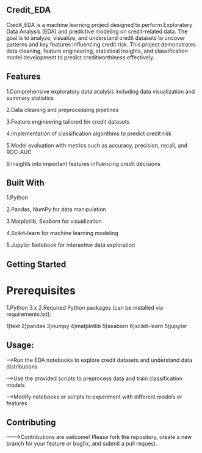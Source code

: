 ## Credit_EDA
Credit_EDA is a machine learning project designed to perform Exploratory Data Analysis (EDA) and predictive modeling on credit-related data. The goal is to analyze, visualize, and understand credit datasets to uncover patterns and key features influencing credit risk. This project demonstrates data cleaning, feature engineering, statistical insights, and classification model development to predict creditworthiness effectively.

## Features
1.Comprehensive exploratory data analysis including data visualization and summary statistics

2.Data cleaning and preprocessing pipelines

3.Feature engineering tailored for credit datasets

4.Implementation of classification algorithms to predict credit risk

5.Model evaluation with metrics such as accuracy, precision, recall, and ROC-AUC

6.Insights into important features influencing credit decisions

## Built With
1.Python

2.Pandas, NumPy for data manipulation

3.Matplotlib, Seaborn for visualization

4.Scikit-learn for machine learning modeling

5.Jupyter Notebook for interactive data exploration

## Getting Started
# Prerequisites

1.Python 3.x
2.Required Python packages (can be installed via requirements.txt):

1)text
2)pandas
3)numpy
4)matplotlib
5)seaborn
6)scikit-learn
5)jupyter

## Usage:
-->Run the EDA notebooks to explore credit datasets and understand data distributions

-->Use the provided scripts to preprocess data and train classification models

-->Modify notebooks or scripts to experiment with different models or features

## Contributing
--->Contributions are welcome! Please fork the repository, create a new branch for your feature or bugfix, and submit a pull request.
